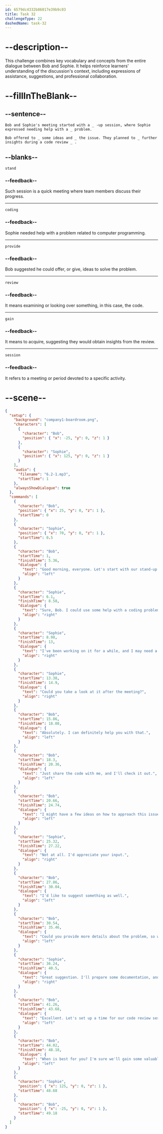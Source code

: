 ```yaml
---
id: 6579dc4332b86017e39b9c03
title: Task 32
challengeType: 22
dashedName: task-32
---
```


<!-- (Audio) The whole dialogue. -->

# --description--

This challenge combines key vocabulary and concepts from the entire dialogue between Bob and Sophie. It helps reinforce learners' understanding of the discussion's context, including expressions of assistance, suggestions, and professional collaboration.

# --fillInTheBlank--

## --sentence--

`Bob and Sophie's meeting started with a _ -up session, where Sophie expressed needing help with a _ problem.`

`Bob offered to _ some ideas and _ the issue. They planned to _ further insights during a code review _ .`

## --blanks--

`stand`

### --feedback--

Such session is a quick meeting where team members discuss their progress.

---

`coding`

### --feedback--

Sophie needed help with a problem related to computer programming.

---

`provide`

### --feedback--

Bob suggested he could offer, or give, ideas to solve the problem.

---

`review`

### --feedback--

It means examining or looking over something, in this case, the code.

---

`gain`

### --feedback--

It means to acquire, suggesting they would obtain insights from the review.

---

`session`

### --feedback--

It refers to a meeting or period devoted to a specific activity.

# --scene--

```json
{
  "setup": {
    "background": "company1-boardroom.png",
    "characters": [
      {
        "character": "Bob",
        "position": { "x": -25, "y": 0, "z": 1 }
      },
      {
        "character": "Sophie",
        "position": { "x": 125, "y": 0, "z": 1 }
      }
    ],
    "audio": {
      "filename": "6.2-1.mp3",
      "startTime": 1
    },
    "alwaysShowDialogue": true
  },
  "commands": [
    {
      "character": "Bob",
      "position": { "x": 25, "y": 0, "z": 1 },
      "startTime": 0
    },
    {
      "character": "Sophie",
      "position": { "x": 70, "y": 0, "z": 1 },
      "startTime": 0.5
    },
    {
      "character": "Bob",
      "startTime": 1,
      "finishTime": 5.36,
      "dialogue": {
        "text": "Good morning, everyone. Let's start with our stand-up meeting. Sophie, can you begin?",
        "align": "left"
      }
    },
    {
      "character": "Sophie",
      "startTime": 6.1,
      "finishTime": 8.58,
      "dialogue": {
        "text": "Sure, Bob. I could use some help with a coding problem.",
        "align": "right"
      }
    },
    {
      "character": "Sophie",
      "startTime": 8.98,
      "finishTime": 13,
      "dialogue": {
        "text": "I've been working on it for a while, and I may need a fresh pair of eyes to look at the code.",
        "align": "right"
      }
    },
    {
      "character": "Sophie",
      "startTime": 13.38,
      "finishTime": 14.9,
      "dialogue": {
        "text": "Could you take a look at it after the meeting?",
        "align": "right"
      }
    },
    {
      "character": "Bob",
      "startTime": 15.86,
      "finishTime": 18.08,
      "dialogue": {
        "text": "Absolutely. I can definitely help you with that.",
        "align": "left"
      }
    },
    {
      "character": "Bob",
      "startTime": 18.3,
      "finishTime": 20.36,
      "dialogue": {
        "text": "Just share the code with me, and I'll check it out.",
        "align": "left"
      }
    },
    {
      "character": "Bob",
      "startTime": 20.66,
      "finishTime": 24.74,
      "dialogue": {
        "text": "I might have a few ideas on how to approach this issue. Mind if I call you later?",
        "align": "left"
      }
    },
    {
      "character": "Sophie",
      "startTime": 25.32,
      "finishTime": 27.22,
      "dialogue": {
        "text": "Not at all. I'd appreciate your input.",
        "align": "right"
      }
    },
    {
      "character": "Bob",
      "startTime": 27.86,
      "finishTime": 30.04,
      "dialogue": {
        "text": "I'd like to suggest something as well.",
        "align": "left"
      }
    },
    {
      "character": "Bob",
      "startTime": 30.54,
      "finishTime": 35.46,
      "dialogue": {
        "text": "Could you provide more details about the problem, so we can brainstorm some potential solutions during the review?",
        "align": "left"
      }
    },
    {
      "character": "Sophie",
      "startTime": 36.24,
      "finishTime": 40.5,
      "dialogue": {
        "text": "Great suggestion. I'll prepare some documentation, and we can discuss it during the code review.",
        "align": "right"
      }
    },
    {
      "character": "Bob",
      "startTime": 41.26,
      "finishTime": 43.68,
      "dialogue": {
        "text": "Excellent. Let's set up a time for our code review session.",
        "align": "left"
      }
    },
    {
      "character": "Bob",
      "startTime": 44.02,
      "finishTime": 48.18,
      "dialogue": {
        "text": "When is best for you? I'm sure we'll gain some valuable insights from our discussion.",
        "align": "left"
      }
    },
    {
      "character": "Sophie",
      "position": { "x": 125, "y": 0, "z": 1 },
      "startTime": 48.68
    },
    {
      "character": "Bob",
      "position": { "x": -25, "y": 0, "z": 1 },
      "startTime": 49.18
    }
  ]
}
```
